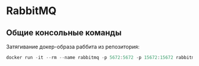 # RabbitMQ

## Общие консольные команды

Затягивание докер-образа раббита из репозитория:

```csharp
docker run -it --rm --name rabbitmq -p 5672:5672 -p 15672:15672 rabbitmq:3.9-management
```